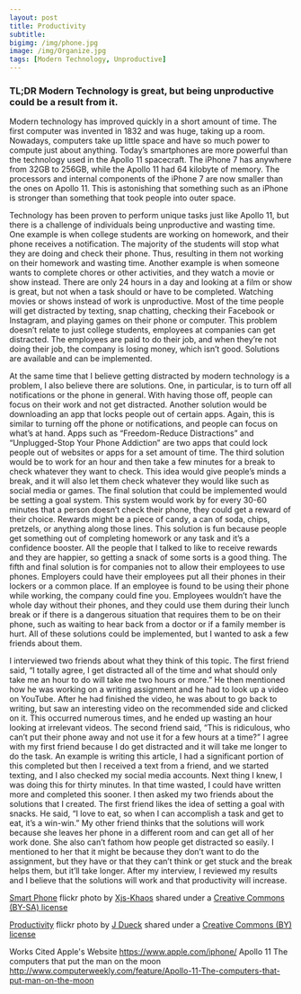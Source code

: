 ```yaml
---
layout: post
title: Productivity
subtitle:
bigimg: /img/phone.jpg
image: /img/Organize.jpg
tags: [Modern Technology, Unproductive]
---
```


### TL;DR Modern Technology is great, but being unproductive could be a result from it.

Modern technology has improved quickly in a short amount of time. The first computer was invented in 1832 and was huge, taking up a room. Nowadays, computers take up little space and have so much power to compute just about anything. Today’s smartphones are more powerful than the technology used in the Apollo 11 spacecraft. The iPhone 7 has anywhere from 32GB to 256GB, while the Apollo 11 had 64 kilobyte of memory. The processors and internal components of the iPhone 7 are now smaller than the ones on Apollo 11. This is astonishing that something such as an iPhone is stronger than something that took people into outer space.

Technology has been proven to perform unique tasks just like Apollo 11, but there is a challenge of individuals being unproductive and wasting time. One example is when college students are working on homework, and their phone receives a notification. The majority of the students will stop what they are doing and check their phone. Thus, resulting in them not working on their homework and wasting time. Another example is when someone wants to complete chores or other activities, and they watch a movie or show instead. There are only 24 hours in a day and looking at a film or show is great, but not when a task should or have to be completed. Watching movies or shows instead of work is unproductive. Most of the time people will get distracted by texting, snap chatting, checking their Facebook or Instagram, and playing games on their phone or computer. This problem doesn’t relate to just college students, employees at companies can get distracted. The employees are paid to do their job, and when they’re not doing their job, the company is losing money, which isn’t good. Solutions are available and can be implemented.

At the same time that I believe getting distracted by modern technology is a problem, I also believe there are solutions. One, in particular, is to turn off all notifications or the phone in general. With having those off, people can focus on their work and not get distracted. Another solution would be downloading an app that locks people out of certain apps. Again, this is similar to turning off the phone or notifications, and people can focus on what’s at hand. Apps such as “Freedom-Reduce Distractions” and “Unplugged-Stop Your Phone Addiction” are two apps that could lock people out of websites or apps for a set amount of time. The third solution would be to work for an hour and then take a few minutes for a break to check whatever they want to check. This idea would give people’s minds a break, and it will also let them check whatever they would like such as social media or games. The final solution that could be implemented would be setting a goal system. This system would work by for every 30-60 minutes that a person doesn’t check their phone, they could get a reward of their choice. Rewards might be a piece of candy, a can of soda, chips, pretzels, or anything along those lines. This solution is fun because people get something out of completing homework or any task and it’s a confidence booster. All the people that I talked to like to receive rewards and they are happier, so getting a snack of some sorts is a good thing. The fifth and final solution is for companies not to allow their employees to use phones. Employers could have their employees put all their phones in their lockers or a common place. If an employee is found to be using their phone while working, the company could fine you. Employees wouldn’t have the whole day without their phones, and they could use them during their lunch break or if there is a dangerous situation that requires them to be on their phone, such as waiting to hear back from a doctor or if a family member is hurt. All of these solutions could be implemented, but I wanted to ask a few friends about them.

I interviewed two friends about what they think of this topic. The first friend said, “I totally agree, I get distracted all of the time and what should only take me an hour to do will take me two hours or more.” He then mentioned how he was working on a writing assignment and he had to look up a video on YouTube. After he had finished the video, he was about to go back to writing, but saw an interesting video on the recommended side and clicked on it. This occurred numerous times, and he ended up wasting an hour looking at irrelevant videos. The second friend said, “This is ridiculous, who can’t put their phone away and not use it for a few hours at a time?” I agree with my first friend because I do get distracted and it will take me longer to do the task. An example is writing this article, I had a significant portion of this completed but then I received a text from a friend, and we started texting, and I also checked my social media accounts. Next thing I knew, I was doing this for thirty minutes. In that time wasted, I could have written more and completed this sooner. I then asked my two friends about the solutions that I created. The first friend likes the idea of setting a goal with snacks. He said, “I love to eat, so when I can accomplish a task and get to eat, it’s a win-win.” My other friend thinks that the solutions will work because she leaves her phone in a different room and can get all of her work done. She also can’t fathom how people get distracted so easily. I mentioned to her that it might be because they don’t want to do the assignment, but they have or that they can’t think or get stuck and the break helps them, but it’ll take longer. After my interview, I reviewed my results and I believe that the solutions will work and that productivity will increase.




<a title="Smart Phone" href="https://flickr.com/photos/xjs-khaos/4651333176">Smart Phone</a> flickr photo by <a href="https://flickr.com/people/xjs-khaos">Xjs-Khaos</a> shared under a <a href="https://creativecommons.org/licenses/by-sa/2.0/">Creative Commons (BY-SA) license</a> </small>

<a title="Productivity" href="https://flickr.com/photos/otherjoel/230656948">Productivity</a> flickr photo by <a href="https://flickr.com/people/otherjoel">J Dueck</a> shared under a <a href="https://creativecommons.org/licenses/by/2.0/">Creative Commons (BY) license</a> </small>



Works Cited
Apple's Website
https://www.apple.com/iphone/
Apollo 11 The computers that put the man on the moon
http://www.computerweekly.com/feature/Apollo-11-The-computers-that-put-man-on-the-moon
